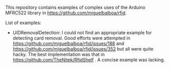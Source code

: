 This repository contains examples of complex uses of the Arduino MFRC522 library in https://github.com/miguelbalboa/rfid.

List of examples:
- UIDRemovalDetection: I could not find an appropriate example for detecting card removal. Good efforts were attempted in https://github.com/miguelbalboa/rfid/issues/188 and https://github.com/miguelbalboa/rfid/issues/352 but all were quite hacky. The best implementation was that in https://github.com/TheNitek/RfidShelf . A concise example was lacking.
